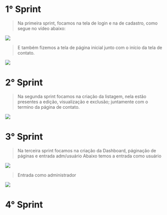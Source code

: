  # 1° Sprint
 > Na primeira sprint, focamos na tela de login e na de cadastro, como segue no vídeo abaixo:
 <p align="">
  <img src="https://github.com/TechForce-ADS/imagens/blob/main/video1.gif">
 </p>
 
 > E também fizemos a tela de página inicial junto com o início da tela de contato.
  <p align="">
  <img src="https://github.com/TechForce-ADS/imagens/blob/main/video2.gif">
 </p>
 
 # 2° Sprint
 > Na segunda sprint focamos na criação da listagem, nela estão presentes a edição, visualização e exclusão; juntamente com o termino da página de contato.
 <p align="">
 <img src="https://github.com/TechForce-ADS/imagens/blob/main/video3.gif">
 </p>
 
 # 3° Sprint
 > Na terceira sprint focamos na criação da Dashboard, páginação de páginas e entrada adm/usuário
 > Abaixo temos a entrada como usuário
 <p align="">
 <img src="https://github.com/TechForce-ADS/imagens/blob/main/video3s1.gif">
 </p>
 
 > Entrada como administrador
 <p align="">
 <img src="https://github.com/TechForce-ADS/imagens/blob/main/video3s2.gif">
 </p>
 
 # 4° Sprint

